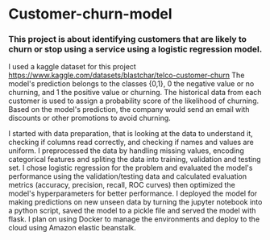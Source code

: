 # Customer-churn-model
### This project is about identifying customers that are likely to churn or stop using a service using a logistic regression model.

I used a kaggle dataset for this project https://www.kaggle.com/datasets/blastchar/telco-customer-churn 
The model's prediction belongs to the classes {0,1}, 0 the negative value or no churning, and 1 the positive value or churning. The historical data from each customer is used to assign a probability score of the likelihood of churning. Based on the model's prediction, the company would send an email with discounts or other promotions to avoid churning. 

I started with data preparation, that is looking at the data to understand it, checking if columns read correctly, and checking if names and values are uniform. I preprocessed the data by handling missing values, encoding categorical features and spliting the data into training, validation and testing set. I chose logistic regression for the problem and evaluated the model's performance using the validation/testing data and calculated evaluation metrics (accuracy, precision, recall, ROC curves) then optimized the model's hyperparameters for better performance. I deployed the model for making predictions on new unseen data by turning the jupyter notebook into a python script, saved the model to a pickle file and served the model with flask. I plan on using Docker to manage the environments and deploy to the cloud using Amazon elastic beanstalk. 
